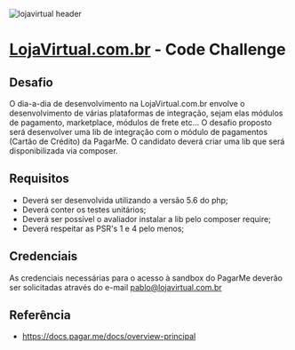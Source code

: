 ![lojavirtual header](https://admin.lojavirtual.com.br/img/admin_loja/logo_loja_virtual.png)

# [LojaVirtual.com.br](https://www.lojavirtual.com.br/) - Code Challenge

## Desafio
O dia-a-dia de desenvolvimento na LojaVirtual.com.br envolve o desenvolvimento de várias plataformas de integração, sejam elas módulos de pagamento, marketplace, módulos de frete etc...
O desafio proposto será desenvolver uma lib de integração com o módulo de pagamentos (Cartão de Crédito) da PagarMe.
O candidato deverá criar uma lib que será disponibilizada via composer.

## Requisitos
 - Deverá ser desenvolvida utilizando a versão 5.6 do php;
 - Deverá conter os testes unitários;
 - Deverá ser possível o avaliador instalar a lib pelo composer require;
 - Deverá respeitar as PSR's 1 e 4 pelo menos;

## Credenciais
As credenciais necessárias para o acesso à sandbox do PagarMe deverão ser solicitadas através do e-mail pablo@lojavirtual.com.br

## Referência
- https://docs.pagar.me/docs/overview-principal
